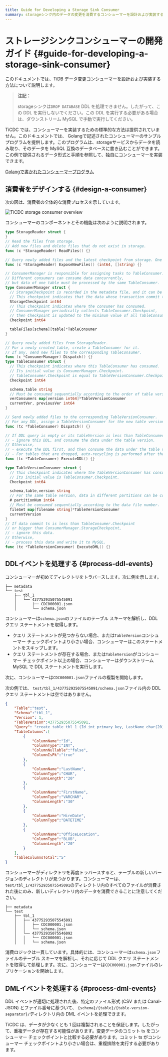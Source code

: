 ```yaml
---
title: Guide for Developing a Storage Sink Consumer
summary: storageシンク内のデータの変更を消費するコンシューマーを設計および実装する方法を学習します。
---
```


# ストレージシンクコンシューマーの開発ガイド {#guide-for-developing-a-storage-sink-consumer}

このドキュメントでは、TiDB データ変更コンシューマーを設計および実装する方法について説明します。

> **注記：**
>
> storageシンクは`DROP DATABASE` DDL を処理できません。したがって、この DDL を実行しないでください。この DDL を実行する必要がある場合は、ダウンストリーム MySQL で手動で実行してください。

TiCDC では、コンシューマーを実装するための標準的な方法は提供されていません。このドキュメントでは、 Golangで記述されたコンシューマーのサンプル プログラムを提供します。このプログラムは、storageサービスからデータを読み取り、そのデータを MySQL 互換のデータベースに書き込むことができます。この例で提供されるデータ形式と手順を参照して、独自にコンシューマーを実装できます。

[Golangで書かれたコンシューマープログラム](https://github.com/pingcap/tiflow/tree/release-8.5/cmd/storage-consumer)

## 消費者をデザインする {#design-a-consumer}

次の図は、消費者の全体的な消費プロセスを示しています。

![TiCDC storage consumer overview](https://download.pingcap.com/images/docs/ticdc/ticdc-storage-consumer-overview.png)

コンシューマーのコンポーネントとその機能は次のように説明されます。

```go
type StorageReader struct {
}
// Read the files from storage.
// Add new files and delete files that do not exist in storage.
func (c *StorageReader) ReadFiles() {}

// Query newly added files and the latest checkpoint from storage. One file can only be returned once.
func (c *StorageReader) ExposeNewFiles() (int64, []string) {}

// ConsumerManager is responsible for assigning tasks to TableConsumer.
// Different consumers can consume data concurrently,
// but data of one table must be processed by the same TableConsumer.
type ConsumerManager struct {
  // StorageCheckpoint is recorded in the metadata file, and it can be fetched by calling `StorageReader.ExposeNewFiles()`.
  // This checkpoint indicates that the data whose transaction commit time is less than this checkpoint has been stored in storage.
  StorageCheckpoint int64
  // This checkpoint indicates where the consumer has consumed.
  // ConsumerManager periodically collects TableConsumer.Checkpoint,
  // then Checkpoint is updated to the minimum value of all TableConsumer.Checkpoint.
  Checkpoint int64

  tableFiles[schema][table]*TableConsumer
}

// Query newly added files from StorageReader.
// For a newly created table, create a TableConsumer for it.
// If any, send new files to the corresponding TableConsumer.
func (c *ConsumerManager) Dispatch() {}
type TableConsumer struct {
  // This checkpoint indicates where this TableConsumer has consumed.
  // Its initial value is ConsumerManager.Checkpoint.
  // TableConsumer.Checkpoint is equal to TableVersionConsumer.Checkpoint.
  Checkpoint int64

  schema,table string
  // Must be consumed sequentially according to the order of table versions.
  verConsumers map[version int64]*TableVersionConsumer
  currentVer, previousVer int64
}

// Send newly added files to the corresponding TableVersionConsumer.
// For any DDL, assign a TableVersionConsumer for the new table version.
func (tc *TableConsumer) Dispatch() {}

// If DDL query is empty or its tableVersion is less than TableConsumer.Checkpoint,
// - ignore this DDL, and consume the data under the table version.
// Otherwise,
// - execute the DDL first, and then consume the data under the table version.
// - For tables that are dropped, auto-recycling is performed after the drop table DDL is executed.
func (tc *TableConsumer) ExecuteDDL() {}

type TableVersionConsumer struct {
  // This checkpoint indicates where the TableVersionConsumer has consumed.
  // Its initial value is TableConsumer.Checkpoint.
  Checkpoint int64

  schema,table,version string
  // For the same table version, data in different partitions can be consumed concurrently.
  # partitionNum int64
  // Must be consumed sequentially according to the data file number.
  fileSet map[filename string]*TableVersionConsumer
  currentVersion
}
// If data commit ts is less than TableConsumer.Checkpoint
// or bigger than ConsumerManager.StorageCheckpoint,
// - ignore this data.
// Otherwise,
// - process this data and write it to MySQL.
func (tc *TableVersionConsumer) ExecuteDML() {}
```

## DDLイベントを処理する {#process-ddl-events}

コンシューマーが初めてディレクトリをトラバースします。次に例を示します。

    ├── metadata
    └── test
        ├── tbl_1
        │   └── 437752935075545091
        │       ├── CDC000001.json
        │       └── schema.json

コンシューマーは`schema.json`のファイルのテーブル スキーマを解析し、DDL クエリ ステートメントを取得します。

-   クエリ ステートメントが見つからない場合、または`TableVersion`コンシューマー チェックポイントより小さい場合、コンシューマーはこのステートメントをスキップします。
-   クエリ ステートメントが存在する場合、または`TableVersion`がコンシューマー チェックポイント以上の場合、コンシューマーはダウンストリーム MySQL で DDL ステートメントを実行します。

次に、コンシューマーは`CDC000001.json`ファイルの複製を開始します。

次の例では、 `test/tbl_1/437752935075545091/schema.json`ファイル内の DDL クエリ ステートメントは空ではありません。

```json
{
    "Table":"test",
    "Schema":"tbl_1",
    "Version": 1,
    "TableVersion":437752935075545091,
    "Query": "create table tbl_1 (Id int primary key, LastName char(20), FirstName varchar(30), HireDate datetime, OfficeLocation Blob(20))",
    "TableColumns":[
        {
            "ColumnName":"Id",
            "ColumnType":"INT",
            "ColumnNullable":"false",
            "ColumnIsPk":"true"
        },
        {
            "ColumnName":"LastName",
            "ColumnType":"CHAR",
            "ColumnLength":"20"
        },
        {
            "ColumnName":"FirstName",
            "ColumnType":"VARCHAR",
            "ColumnLength":"30"
        },
        {
            "ColumnName":"HireDate",
            "ColumnType":"DATETIME"
        },
        {
            "ColumnName":"OfficeLocation",
            "ColumnType":"BLOB",
            "ColumnLength":"20"
        }
    ],
    "TableColumnsTotal":"5"
}
```

コンシューマーがディレクトリを再度トラバースすると、テーブルの新しいバージョンのディレクトリが見つかります。コンシューマーは、 `test/tbl_1/437752935075545091`のディレクトリ内のすべてのファイルが消費された後にのみ、新しいディレクトリ内のデータを消費できることに注意してください。

    ├── metadata
    └── test
        ├── tbl_1
        │   ├── 437752935075545091
        │   │   ├── CDC000001.json
        │   │   └── schema.json
        │   └── 437752935075546092
        │   │   └── CDC000001.json
        │   │   └── schema.json

消費ロジックは一貫しています。具体的には、コンシューマーは`schema.json`ファイルのテーブル スキーマを解析し、それに応じて DDL クエリ ステートメントを取得して処理します。次に、コンシューマーは`CDC000001.json`ファイルのレプリケーションを開始します。

## DMLイベントを処理する {#process-dml-events}

DDL イベントが適切に処理された後、特定のファイル形式 (CSV または Canal-JSON) とファイル番号に基づいて、 `{schema}/{table}/{table-version-separator}/`ディレクトリ内の DML イベントを処理できます。

TiCDC は、データが少なくとも 1 回は複製されることを保証します。したがって、重複データが存在する可能性があります。変更データのコミット ts をコンシューマー チェックポイントと比較する必要があります。コミット ts がコンシューマー チェックポイントより小さい場合は、重複排除を実行する必要があります。
